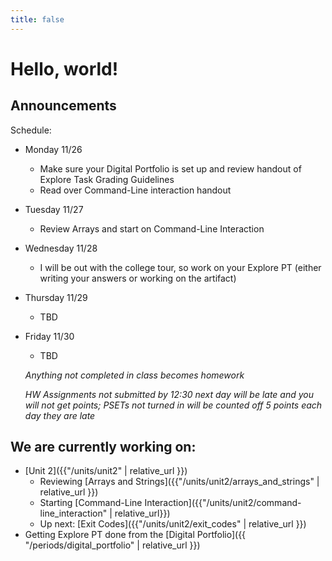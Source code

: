 ```yaml
---
title: false
---
```


# Hello, world!

## Announcements

Schedule:

  - Monday 11/26
    - Make sure your Digital Portfolio is set up and review handout of Explore Task Grading Guidelines
    - Read over Command-Line interaction handout
  - Tuesday 11/27
    - Review Arrays and start on Command-Line Interaction
  - Wednesday 11/28
    - I will be out with the college tour, so work on your Explore PT (either writing your answers or working on the artifact)
  - Thursday 11/29
    - TBD
  - Friday 11/30
    - TBD


    *Anything not completed in class becomes homework*

    *HW Assignments not submitted by 12:30 next day will be late and you will not get points; PSETs not turned in will be counted off 5 points each day they are late*


## We are currently working on:
* [Unit 2]({{"/units/unit2" | relative_url }})
  * Reviewing [Arrays and Strings]({{"/units/unit2/arrays_and_strings" | relative_url }})
  * Starting [Command-Line Interaction]({{"/units/unit2/command-line_interaction" | relative_url}})
  * Up next: [Exit Codes]({{"/units/unit2/exit_codes" | relative_url }})
* Getting Explore PT done from the [Digital Portfolio]({{ "/periods/digital_portfolio" | relative_url }})


<!--
This is CS50 AP, Harvard University's introduction to the intellectual enterprises of computer science and the art of programming for students in high school, which satisfies the College Board's new AP CS Principles curriculum framework.
-->
<!--
<iframe src="https://www.youtube.com/embed/tZxLMIk_SaY?playlist=GAB6Gm7pTTA"></iframe>
-->

